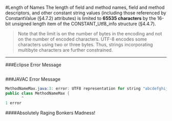 #Length of Names
The length of field and method names, field and method descriptors, and other constant string values (including those referenced by ConstantValue (§4.7.2) attributes) is limited to **65535 characters** by the 16-bit unsigned length item of the CONSTANT_Utf8_info structure (§4.4.7).

> Note that the limit is on the number of bytes in the encoding and not on the number of encoded characters. UTF-8 encodes some characters using two or three bytes. Thus, strings incorporating multibyte characters are further constrained.

---

###Eclipse Error Message
```java

```

###JAVAC Error Message
```java
MethodNameMax.java:3: error: UTF8 representation for string "abcdefghijklmnopqrst..." is too long for the constant pool
public class MethodNameMax {
       ^
1 error

```

####Absolutely Raging Bonkers Madness!
